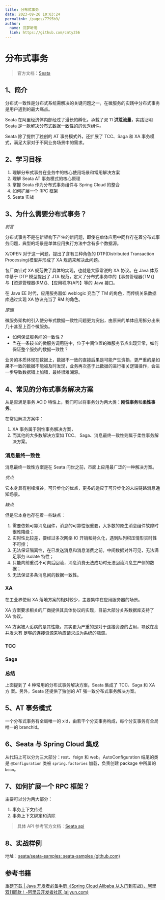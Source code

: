 ```yaml
---
title: 分布式事务
date: 2023-09-26 10:03:24
permalink: /pages/7795b9/
author: 
  name: 沉梦听雨
  link: https://github.com/cmty256
---
```

# 分布式事务

> 官方文档：[Seata](https://seata.io/zh-cn/)

## 1、简介

分布式一致性是分布式系统需解决的关键问题之一，在微服务的实践中分布式事务是用户遇到的最大痛点。

Seata 在阿里经济体内部经过了漫长的孵化，承载了双 11 **洪荒流量**，实践证明 Seata 是一款解决分布式数据一致性的的优秀组件。

Seata 除了提供了独创的 AT 事务模式外，还扩展了 TCC、Saga 和 XA 事务模式，满足大家对于不同业务场景中的需求。

## 2、学习目标

1. 理解分布式事务在业务中的核心使用场景和常用解决方案
2. 理解 Seata AT 事务模式的核心原理
3. 掌握 Seata 作为分布式事务组件与 Spring Cloud 的整合
4. 如何扩展一个 RPC 框架
5. Seata 实战

## 3、为什么需要分布式事务？

*前言*

分布式事务不是在新架构下产生的新问题，即使在单体应用中同样存在着分布式事务问题，典型的场景是单体应用执行方法中含有多个数据源。

X/OPEN 对于这一问题，提出了含有三种角色的 DTP(Distributed Transaction Processing)模型并形成了 XA 规范来解决此问题。

各厂商针对 XA 规范做了具体的实现，也就是大家常说的 XA 协议。在 Java 体系中基于 DTP 模型提出了 JTA 规范，定义了分布式事务中的【事务管理器(TM)】与【资源管理器(RM)】、【应用程序(AP)】等的 Java 接口。

在 Java EE 时代，应用服务器如 weblogic 充当了 TM 的角色，而传统关系数据库通过实现 XA 协议充当了 RM 的角色。

*原因*

微服务架构的引入使分布式数据一致性问题更为突出，由原来的单体应用拆分出来几十甚至上百个微服务。

- 如何保证服务间的一致性？
- 当在一条较长的微服务调用链中，位于中间位置的微服务节点出现异常，如何保证整个服务的数据一致性？

业务的本质体现在数据上，数据不一致的直接后果是可能产生资损，更严重的是如果不一致的数据不能被及时发现，业务再次基于此数据的进行相关逻辑操作，会进一步导致数据错上加错，最终很难溯源。

## 4、常见的分布式事务解决方案

从是否满足事务 ACID 特性上，我们可以将事务分为两大类：**刚性事务**和**柔性事务**。

在常见解决方案中：

1. XA 事务属于刚性事务解决方案，
2. 而其他的大多数解决方案如 TCC、 Saga、消息最终一致性则属于柔性事务解决方案。

### 消息最终一致性

消息最终一致性方案是在 Seata 问世之前，市面上应用最广泛的一种解决方案。

*优点*

它本身具有削峰填谷，可异步化的优点，更多的适应于可异步化的末端链路消息通知场景。

*缺点*

但是它本身也存在着一些缺点：

1. 需要依赖可靠消息组件，消息的可靠性很重要，大多数的原生消息组件故障时很难降级；
2. 实时性比较差，要经过多次网络 IO 开销和持久化，遇到队列积压情形实时性不可控；
3. 无法保证隔离性，在已发送消息和消息消费之前，中间数据对外可见，无法满足事务 isolate 特性；
4. 只能向前重试不可向后回滚，消息消费无法成功时无法回滚消息生产侧的数据；
5. 无法保证多条消息间的数据一致性。

### XA

在工业界使用 XA 落地方案的相对较少，主要集中在应用服务器的场景。

XA 方案要求相关的厂商提供其具体协议的实现，目前大部分关系数据库支持了 XA 协议。

XA 方案被人诟病的是其性能，其实更为严重的是对于连接资源的占用，导致在高并发未有 足够的连接资源来响应请求成为系统的瓶颈。

### TCC



### Saga



### 总结

上面提到了 4 种常用的分布式事务解决方案，Seata 集成了 TCC、Saga 和 XA 方 案。另外，Seata 还提供了独创的 AT 强一致分布式事务解决方案。

## 5、AT 事务模式

一个分布式事务有全局唯一的 xid，由若干个分支事务构成，每个分支事务有全局唯一的 branchId。

## 6、Seata 与 Spring Cloud 集成

从代码上可以分为三大部分：rest、feign 和 web。AutoConfiguration 结尾的类是 `@Configuration` 类被 `spring.factories` 加载，负责创建 package 中所属的 `bean`。

## 7、如何扩展一个 RPC 框架？

主要可以分为两大部分：

1. 事务上下文传递
2. 事务上下文绑定和清除

> 具体 API 参考官方文档：[Seata api](https://seata.io/zh-cn/docs/user/api.html)

## 8、实战样例

地址：[seata/seata-samples: seata-samples (github.com)](https://github.com/seata/seata-samples)

## 参考书籍

[重磅下载 | Java 开发者必备手册《Spring Cloud Alibaba 从入门到实战》，阿里双11同款！-阿里云开发者社区 (aliyun.com)](https://developer.aliyun.com/article/778252)

